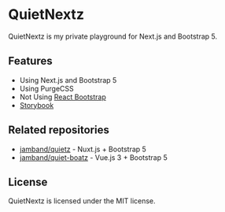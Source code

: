 # QuietNextz

QuietNextz is my private playground for Next.js and Bootstrap 5.

## Features

- Using Next.js and Bootstrap 5
- Using PurgeCSS
- Not Using [React Bootstrap](https://react-bootstrap.github.io/)
- [Storybook](https://6072ecf8d15c7c002158718a-njnoswasoj.chromatic.com)

## Related repositories

- [jamband/quietz](https://github.com/jamband/quietz) - Nuxt.js + Bootstrap 5
- [jamband/quiet-boatz](https://github.com/jamband/quiet-boatz) - Vue.js 3 + Bootstrap 5

## License

QuietNextz is licensed under the MIT license.
